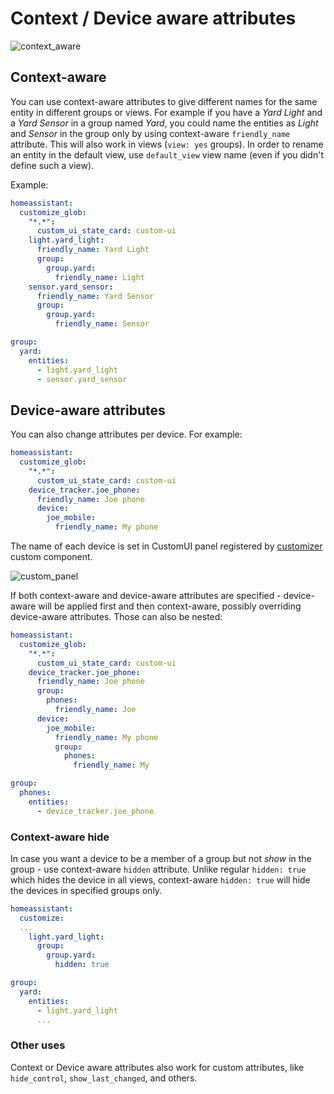 # Context / Device aware attributes
![context_aware](https://cloud.githubusercontent.com/assets/5478779/26284053/45fbc000-3e3b-11e7-8d4a-56ef0d5e6c60.png)

## Context-aware
You can use context-aware attributes to give different names for the same entity in different groups or views.
For example if you have a *Yard Light* and a *Yard Sensor* in a group named *Yard*, you could name the entities as *Light* and *Sensor* in the group only by using context-aware `friendly_name` attribute. This will also work in views (`view: yes` groups). In order to rename an entity in the default view, use `default_view` view name (even if you didn't define such a view).

Example:
```yaml
homeassistant:
  customize_glob:
    "*.*":
      custom_ui_state_card: custom-ui  
    light.yard_light:
      friendly_name: Yard Light
      group:
        group.yard:
          friendly_name: Light
    sensor.yard_sensor:
      friendly_name: Yard Sensor
      group:
        group.yard:
          friendly_name: Sensor

group:
  yard:
    entities:
      - light.yard_light
      - sensor.yard_sensor
```

## Device-aware attributes
You can also change attributes per device. For example:
```yaml
homeassistant:
  customize_glob:
    "*.*":
      custom_ui_state_card: custom-ui  
    device_tracker.joe_phone:
      friendly_name: Joe phone
      device:
        joe_mobile:
          friendly_name: My phone
```
The name of each device is set in CustomUI panel registered by [customizer](https://github.com/andrey-git/home-assistant-customizer) custom component.

![custom_panel](https://user-images.githubusercontent.com/5478779/28746049-c015846a-74bf-11e7-939b-c48fc9d606b1.png)

If both context-aware and device-aware attributes are specified - device-aware will be applied first and then context-aware, possibly overriding device-aware attributes. Those can also be nested:
```yaml
homeassistant:
  customize_glob:
    "*.*":
      custom_ui_state_card: custom-ui  
    device_tracker.joe_phone:
      friendly_name: Joe phone
      group:
        phones:
          friendly_name: Joe
      device:
        joe_mobile:
          friendly_name: My phone
          group:
            phones:
              friendly_name: My

group:
  phones:
    entities:
      - device_tracker.joe_phone
```


### Context-aware hide
In case you want a device to be a member of a group but not *show* in the group - use context-aware `hidden` attribute.
Unlike regular `hidden: true` which hides the device in all views, context-aware `hidden: true` will hide the devices in specified groups only.
```yaml
homeassistant:
  customize:
  ...
    light.yard_light:
      group:
        group.yard:
          hidden: true

group:
  yard:
    entities:
      - light.yard_light
      ...
```

### Other uses
Context or Device aware attributes also work for custom attributes, like `hide_control`, `show_last_changed`, and others.
